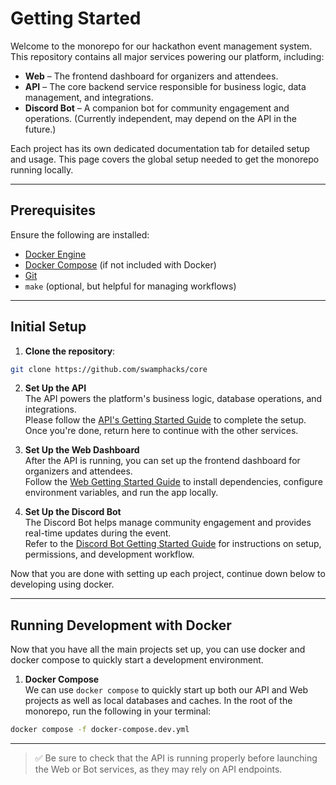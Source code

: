 # Getting Started

Welcome to the monorepo for our hackathon event management system. This repository contains all major services powering our platform, including:

- **Web** – The frontend dashboard for organizers and attendees.
- **API** – The core backend service responsible for business logic, data management, and integrations.
- **Discord Bot** – A companion bot for community engagement and operations. (Currently independent, may depend on the API in the future.)

Each project has its own dedicated documentation tab for detailed setup and usage. This page covers the global setup needed to get the monorepo running locally.

---

## Prerequisites

Ensure the following are installed:

- [Docker Engine](https://docs.docker.com/engine/install/)
- [Docker Compose](https://docs.docker.com/compose/install/) (if not included with Docker)
- [Git](https://git-scm.com)
- `make` (optional, but helpful for managing workflows)

---

## Initial Setup

1. **Clone the repository**:
``` bash title="Terminal/Shell"
git clone https://github.com/swamphacks/core
```
2. **Set Up the API**  
The API powers the platform's business logic, database operations, and integrations.  
Please follow the [API's Getting Started Guide](api/getting-started.md) to complete the setup.
Once you're done, return here to continue with the other services.

3. **Set Up the Web Dashboard**  
After the API is running, you can set up the frontend dashboard for organizers and attendees.  
Follow the [Web Getting Started Guide](web/getting-started.md) to install dependencies, configure environment variables, and run the app locally.


4. **Set Up the Discord Bot**  
The Discord Bot helps manage community engagement and provides real-time updates during the event.  
Refer to the [Discord Bot Getting Started Guide](bot/getting-started.md) for instructions on setup, permissions, and development workflow.

Now that you are done with setting up each project, continue down below to developing using docker.

---

## Running Development with Docker

Now that you have all the main projects set up, you can use docker and docker compose to quickly start a development environment.

1. **Docker Compose**  
We can use `docker compose` to quickly start up both our API and Web projects as well as local databases and caches.
In the root of the monorepo, run the following in your terminal:  
```bash "Terminal"
docker compose -f docker-compose.dev.yml
```


---

> ✅ Be sure to check that the API is running properly before launching the Web or Bot services, as they may rely on API endpoints.
